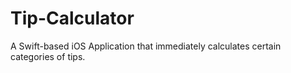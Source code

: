 # Tip-Calculator
A Swift-based iOS Application that immediately calculates certain categories of tips.
